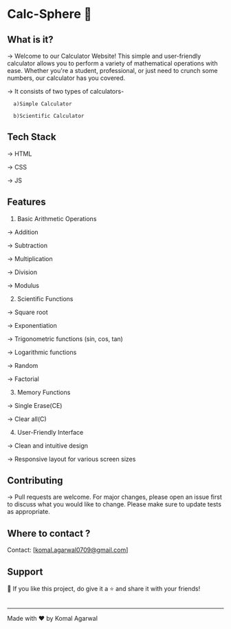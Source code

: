 # Calc-Sphere 🧮 
## What is it?

-> Welcome to our Calculator Website! This simple and user-friendly calculator allows you to perform a variety of mathematical operations with ease. Whether you're a student, professional, or just need to crunch some numbers, our calculator has you covered.

-> It consists of two types of calculators-

      a)Simple Calculator

      b)Scientific Calculator

## Tech Stack

-> HTML

-> CSS

-> JS

## Features

1. Basic Arithmetic Operations
   
-> Addition

-> Subtraction
  
-> Multiplication
  
-> Division

-> Modulus
 
2. Scientific Functions

 -> Square root
 
 -> Exponentiation
 
 -> Trigonometric functions (sin, cos, tan)
 
 -> Logarithmic functions

 -> Random

 -> Factorial
 
3. Memory Functions

 -> Single Erase(CE)

 -> Clear all(C)
 
4. User-Friendly Interface
   
 -> Clean and intuitive design
 
 -> Responsive layout for various screen sizes


## Contributing
-> Pull requests are welcome. For major changes, please open an issue first to discuss what you would like to change. 
Please make sure to update tests as appropriate.

## Where to contact ?
Contact: [komal.agarwal0709@gmail.com]

## Support

💙 If you like this project, do give it a ⭐ and share it with your friends!<br><br>

---

Made with ❤️ by Komal Agarwal <br><br>

